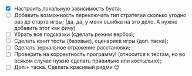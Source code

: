 - [x] Настроить локальную зависимость буста;
- [ ] Добавить возможность переключать тип cтратегии сколько угодно раз до старта игры; (да, да, у меня ошибка на это дело. А нужно добавить  этот как фичу)
- [ ] Убрать все подсказки (сделать режим вербоз);
- [ ] Сделать юнит тесты (базовые), сценариев игры (доп. таска);
- [ ] Сделать зеркальное отражение расстановки;
- [ ] Проверить на корректность программу! (относится к тестам, но во всяком случае нужно сделать правильно или костыльно);
- [ ] Доп.+ таска. Сделать красивый ридми 😊